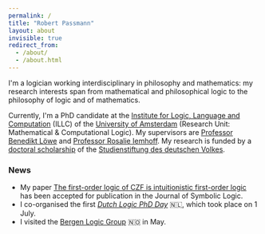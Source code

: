```yaml
---
permalink: /
title: "Robert Passmann"
layout: about
invisible: true
redirect_from: 
  - /about/
  - /about.html
---
```


I'm a logician working interdisciplinary in philosophy and mathematics: my research interests span from mathematical and philosophical logic to the philosophy of logic and of mathematics. 

Currently, I'm a PhD candidate at the [Institute for Logic, Language and Computation](http://www.illc.uva.nl) (ILLC) of the [University of Amsterdam](http://www.uva.nl/) (Research Unit: Mathematical & Computational Logic). My supervisors are [Professor Benedikt Löwe](https://www.math.uni-hamburg.de/home/loewe/) and [Professor Rosalie Iemhoff](https://www.uu.nl/medewerkers/RIemhoff). My research is funded by a [doctoral scholarship](https://www.studienstiftung.de/en/promotion/) of the [Studienstiftung des deutschen Volkes](https://www.studienstiftung.de). 

### News
- My paper [The first-order logic of CZF is intuitionistic first-order logic](https://arxiv.org/abs/2112.00486) has been accepted for publication in the Journal of Symbolic Logic.
- I co-organised the first [*Dutch Logic PhD Day*](http://www.verenigingvoorlogica.nl/en/Dutch-Logic-PhD-Day-2022/) 🇳🇱, which took place on 1 July.
- I visited the [Bergen Logic Group](https://www.uib.no/en/rg/logic) 🇳🇴 in May.
